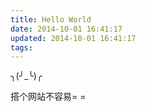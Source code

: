 ```yaml
---
title: Hello World
date: 2014-10-01 16:41:17
updated: 2014-10-01 16:41:17
tags:
---
```


╮(╯_╰)╭

搭个网站不容易= =


